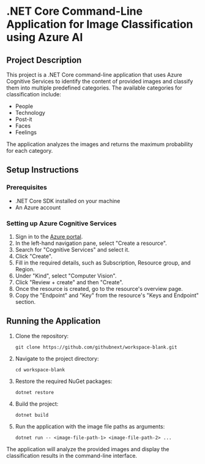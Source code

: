 # .NET Core Command-Line Application for Image Classification using Azure AI

## Project Description

This project is a .NET Core command-line application that uses Azure Cognitive Services to identify the content of provided images and classify them into multiple predefined categories. The available categories for classification include:
- People
- Technology
- Post-it
- Faces
- Feelings

The application analyzes the images and returns the maximum probability for each category.

## Setup Instructions

### Prerequisites

- .NET Core SDK installed on your machine
- An Azure account

### Setting up Azure Cognitive Services

1. Sign in to the [Azure portal](https://portal.azure.com/).
2. In the left-hand navigation pane, select "Create a resource".
3. Search for "Cognitive Services" and select it.
4. Click "Create".
5. Fill in the required details, such as Subscription, Resource group, and Region.
6. Under "Kind", select "Computer Vision".
7. Click "Review + create" and then "Create".
8. Once the resource is created, go to the resource's overview page.
9. Copy the "Endpoint" and "Key" from the resource's "Keys and Endpoint" section.

## Running the Application

1. Clone the repository:
   ```
   git clone https://github.com/githubnext/workspace-blank.git
   ```
2. Navigate to the project directory:
   ```
   cd workspace-blank
   ```
3. Restore the required NuGet packages:
   ```
   dotnet restore
   ```
4. Build the project:
   ```
   dotnet build
   ```
5. Run the application with the image file paths as arguments:
   ```
   dotnet run -- <image-file-path-1> <image-file-path-2> ...
   ```

The application will analyze the provided images and display the classification results in the command-line interface.
